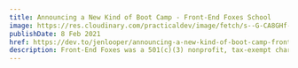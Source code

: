 ```yaml
---
title: Announcing a New Kind of Boot Camp - Front-End Foxes School
image: https://res.cloudinary.com/practicaldev/image/fetch/s--G-CA8GHf--/c_imagga_scale,f_auto,fl_progressive,h_420,q_66,w_1000/https://media.giphy.com/media/3oD3YAO21LxLy0BKLe/giphy.gif
publishDate: 8 Feb 2021
href: https://dev.to/jenlooper/announcing-a-new-kind-of-boot-camp-front-end-foxes-school-f4g
description: Front-End Foxes was a 501(c)(3) nonprofit, tax-exempt charity registered in Massachusetts, USA. We are people who identify as women and who want to learn front-end technologies to make websites and mobile apps. This blogpost announced our COVID pivot into launching a boot camp online.
---  
```

